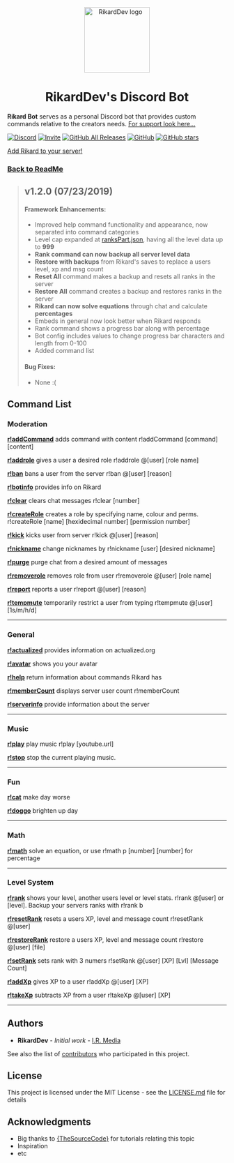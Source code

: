 <div align="center">
  <a href="https://discordapp.com/oauth2/authorize?client_id=546796439725015050&permissions=2080898167&scope=bot">
    <img src="https://i.imgur.com/Y1Z0WBT.png" alt="RikardDev logo" width="150" height="150">
  </a>
</div>
<h1 align="center">RikardDev's Discord Bot</h1>


**Rikard Bot** serves as a personal Discord bot that provides custom commands relative to the creators needs. [For support look here...](https://github.com/riforik/Rikard-Discord-Bot/blob/production/README.md#support)


[![Discord](https://img.shields.io/discord/600715508697792551.svg?color=%237289DA&logo=discord&logoColor=White&style=flat)](https://discord.gg/mZzsJfg)
[![Invite](https://img.shields.io/badge/Rikard-Invite%20to%20Server.svg?color=%237289DA&logo=discord&logoColor=White&style=flat)](https://discordapp.com/oauth2/authorize?client_id=546796439725015050&permissions=2080898167&scope=bot)
[![GitHub All Releases](https://img.shields.io/github/downloads/riforik/Rikard-Discord-Bot/total.svg)](https://github.com/riforik/Rikard-Discord-Bot/blob/master/)
[![GitHub](https://img.shields.io/github/license/riforik/Rikard-Discord-Bot.svg)](https://github.com/riforik/Rikard-Discord-Bot/blob/staging/LICENSE)
[![GitHub stars](https://img.shields.io/github/stars/riforik/Rikard-Discord-Bot.svg?style=social)](https://github.com/riforik/Rikard-Discord-Bot/stargazers)

[Add Rikard to your server!](https://discordapp.com/oauth2/authorize?client_id=546796439725015050&permissions=2080898167&scope=bot)

### [Back to ReadMe](../README.md)

> ## v1.2.0 (07/23/2019)
>
> #### Framework Enhancements:
>
> - Improved help command functionality and appearance, now separated into command categories
> - Level cap expanded at [ranksPart.json](./utils/ranksPart.json), having all the level data up to **999**
> - **Rank command can now backup all server level data**
> - **Restore with backups** from Rikard's saves to replace a users level, xp and msg count
> - **Reset All** command makes a backup and resets all ranks in the server
> - **Restore All** command creates a backup and restores ranks in the server
> - **Rikard can now solve equations** through chat and calculate **percentages**
> - Embeds in general now look better when Rikard responds
> - Rank command shows a progress bar along with percentage
> - Bot config includes values to change progress bar characters and length from 0-100
> - Added command list
>
> #### Bug Fixes:
> - None :(


## Command List

### Moderation
[**r!addCommand**](./addCommand.js) adds command with content r!addCommand [command] [content]

[**r!addrole**](./addrole.js) gives a user a desired role r!addrole @[user] [role name]

[**r!ban**](./ban.js) bans a user from the server r!ban @[user] [reason]

[**r!botinfo**](./botinfo.js) provides info on Rikard

[**r!clear**](./clear.js) clears chat messages r!clear [number]

[**r!createRole**](./createRole.js) creates a role by specifying name, colour and perms. r!createRole [name] [hexidecimal number] [permission number]

[**r!kick**](./kick.js) kicks user from server r!kick @[user] [reason]

[**r!nickname**](./nickname.js) change nicknames by r!nickname [user] [desired nickname]

[**r!purge**](./purge.js) purge chat from a desired amount of messages

[**r!removerole**](./removerole.js) removes role from user r!removerole @[user] [role name]

[**r!report**](./report.js) reports a user r!report @[user] [reason]

[**r!tempmute**](./tempmute.js) temporarily restrict a user from typing r!tempmute @[user] [1s/m/h/d]


---
### General
[**r!actualized**](./actualized.js) provides information on actualized.org

[**r!avatar**](./avatar.js) shows you your avatar

[**r!help**](./help.js) return information about commands Rikard has

[**r!memberCount**](./memberCount.js) displays server user count r!memberCount

[**r!serverinfo**](./serverinfo.js) provide information about the server


---
### Music
[**r!play**](./play.js) play music r!play [youtube.url]

[**r!stop**](./stop.js) stop the current playing music.


---
### Fun
[**r!cat**](./cat.js) make day worse

[**r!doggo**](./doggo.js) brighten up day


---
### Math
[**r!math**](./math.js) solve an equation, or use r!math p [number] [number] for percentage


---
### Level System
[**r!rank**](./rank.js) shows your level, another users level or level stats. r!rank @[user] or [level]. Backup your servers ranks with r!rank b

[**r!resetRank**](./resetRank.js) resets a users XP, level and message count r!resetRank @[user]

[**r!restoreRank**](./restoreRank.js) restore a users XP, level and message count r!restore @[user] [file]

[**r!setRank**](./setRank.js) sets rank with 3 numers r!setRank @[user] [XP] [Lvl] [Message Count]

[**r!addXp**](./addXp.js) gives XP to a user r!addXp @[user] [XP]

[**r!takeXp**](./takeXp.js) subtracts XP from a user r!takeXp @[user] [XP]


---



## Authors

* **RikardDev** - *Initial work* - [I.R. Media](https://isaiahrobinson.ca/)

See also the list of [contributors](https://github.com/riforik/Rikard-Discord-Bot/contributors) who participated in this project.

## License

This project is licensed under the MIT License - see the [LICENSE.md](LICENSE.md) file for details

## Acknowledgments

* Big thanks to [{TheSourceCode}](https://www.youtube.com/channel/UCNXt2MrZaqfIBknamqwzeXA) for tutorials relating this topic
* Inspiration
* etc
